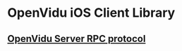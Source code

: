 # OpenVidu iOS Client Library

## [OpenVidu Server RPC protocol](https://docs.openvidu.io/en/stable/developing/rpc/)

